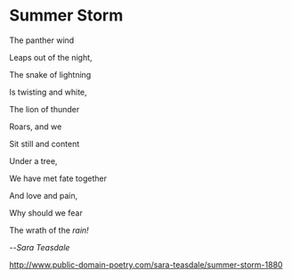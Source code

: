 # Summer Storm


The panther wind

Leaps out of the night,

The snake of lightning

Is twisting and white,

The lion of thunder

Roars, and we

Sit still and content

Under a tree,

We have met fate together

And love and pain,

Why should we fear

The wrath of the _rain!_


--*Sara Teasdale*


http://www.public-domain-poetry.com/sara-teasdale/summer-storm-1880

